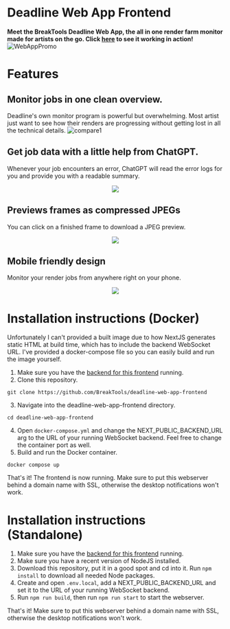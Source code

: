 # Deadline Web App Frontend

**Meet the BreakTools Deadline Web App, the all in one render farm monitor made for artists on the go. Click [here](https://monitor.breaktools.info/) to see it working in action!**
![WebAppPromo](https://github.com/BreakTools/deadline-web-app-frontend/assets/63094424/38836cfb-f123-4d0f-8606-1a58bfd2721f)

# Features

## Monitor jobs in one clean overview.

Deadline's own monitor program is powerful but overwhelming. Most artist just want to see how their renders are progressing without getting lost in all the technical details.
![compare1](https://github.com/BreakTools/deadline-web-app-frontend/assets/63094424/1704ac7b-7051-4d73-be1a-90714738c6fb)


## Get job data with a little help from ChatGPT.

Whenever your job encounters an error, ChatGPT will read the error logs for you and provide you with a readable summary.
<p align="center">
  <img src="https://github.com/BreakTools/deadline-web-app-frontend/assets/63094424/09b03765-346d-4222-bb93-99d825f90534" />
</p>

## Previews frames as compressed JPEGs

You can click on a finished frame to download a JPEG preview.

<p align="center">
  <img src="https://github.com/BreakTools/deadline-web-app-frontend/assets/63094424/99dc950b-08a2-4289-bccb-a78ec7f79e08" />
</p>


## Mobile friendly design
Monitor your render jobs from anywhere right on your phone.

<p align="center">
  <img src="https://github.com/BreakTools/deadline-web-app-frontend/assets/63094424/4571b4fd-38dd-4210-8c53-4243f7cf8a43" />
</p>

# Installation instructions (Docker)
Unfortunately I can't provided a built image due to how NextJS generates static HTML at build time, which has to include the backend WebSocket URL. I've provided a docker-compose file so you can easily build and run the image yourself.
1. Make sure you have the [backend for this frontend](https://github.com/BreakTools/deadline-web-app-backend) running. 
2. Clone this repository.
```
git clone https://github.com/BreakTools/deadline-web-app-frontend
```
3. Navigate into the deadline-web-app-frontend directory.
```
cd deadline-web-app-frontend
```
4. Open `docker-compose.yml` and change the NEXT_PUBLIC_BACKEND_URL arg to the URL of your running WebSocket backend. Feel free to change the container port as well.
5. Build and run the Docker container.
```
docker compose up
```
That's it! The frontend is now running. Make sure to put this webserver behind a domain name with SSL, otherwise the desktop notifications won't work.

# Installation instructions (Standalone)
1. Make sure you have the [backend for this frontend](https://github.com/BreakTools/deadline-web-app-backend) running. 
2. Make sure you have a recent version of NodeJS installed.
3. Download this repository, put it in a good spot and cd into it. Run `npm install` to download all needed Node packages.
4. Create and open `.env.local`, add a NEXT_PUBLIC_BACKEND_URL and set it to the URL of your running WebSocket backend.
5. Run `npm run build`, then run `npm run start` to start the webserver.

That's it! Make sure to put this webserver behind a domain name with SSL, otherwise the desktop notifications won't work.
